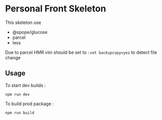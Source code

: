 # Personal Front Skeleton

This skeleton use
 - @spope/glucose
 - parcel
 - less

Due to parcel HMR vim should be set to `:set backupcopy=yes` to detect file change

## Usage

To start dev builds :

```shell
npm run dev
```

To build prod package :

```shell
npm run build
```
